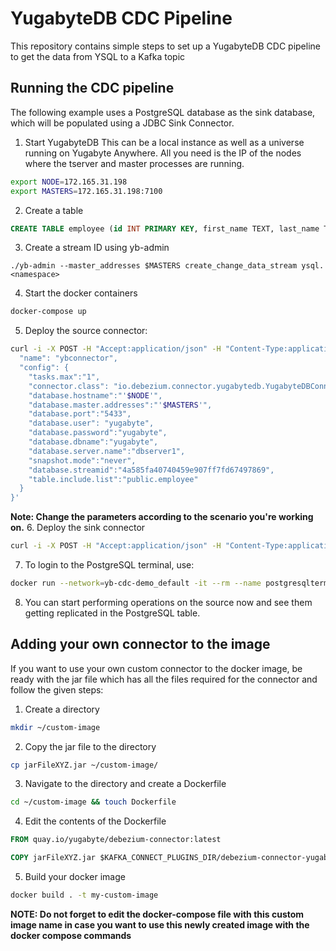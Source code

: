 # YugabyteDB CDC Pipeline

This repository contains simple steps to set up a YugabyteDB CDC pipeline to get the data from YSQL to a Kafka topic

## Running the CDC pipeline
The following example uses a PostgreSQL database as the sink database, which will be populated using a JDBC Sink Connector.

1. Start YugabyteDB
  This can be a local instance as well as a universe running on Yugabyte Anywhere. All you need is the IP of the nodes where the tserver and master processes are running.
  ```sh
  export NODE=172.165.31.198
  export MASTERS=172.165.31.198:7100
  ```
2. Create a table
  ```sql
  CREATE TABLE employee (id INT PRIMARY KEY, first_name TEXT, last_name TEXT, dept_id SMALLINT);
  ```
3. Create a stream ID using yb-admin
  ```
  ./yb-admin --master_addresses $MASTERS create_change_data_stream ysql.<namespace>
  ```
4. Start the docker containers
  ```sh
  docker-compose up
  ```
5. Deploy the source connector:
  ```sh
  curl -i -X POST -H "Accept:application/json" -H "Content-Type:application/json" localhost:8083/connectors/ -d '{
    "name": "ybconnector",
    "config": {
      "tasks.max":"1",
      "connector.class": "io.debezium.connector.yugabytedb.YugabyteDBConnector",
      "database.hostname":"'$NODE'",
      "database.master.addresses":"'$MASTERS'",
      "database.port":"5433",
      "database.user": "yugabyte",
      "database.password":"yugabyte",
      "database.dbname":"yugabyte",
      "database.server.name":"dbserver1",
      "snapshot.mode":"never",
      "database.streamid":"4a585fa40740459e907ff7fd67497869",
      "table.include.list":"public.employee"
    }
  }'
  ```
  **Note: Change the parameters according to the scenario you're working on.**
6. Deploy the sink connector
  ```sh
  curl -i -X POST -H "Accept:application/json" -H "Content-Type:application/json" localhost:8083/connectors/ -d @jdbc-sink-pg.json
  ```
7. To login to the PostgreSQL terminal, use:
  ```sh
  docker run --network=yb-cdc-demo_default -it --rm --name postgresqlterm --link pg:postgresql --rm postgres:11.2 sh -c 'PGPASSWORD=postgres exec psql -h pg -p "$POSTGRES_PORT_5432_TCP_PORT" -U postgres'
  ```
8. You can start performing operations on the source now and see them getting replicated in the PostgreSQL table.

## Adding your own connector to the image

If you want to use your own custom connector to the docker image, be ready with the jar file which has all the files required for the connector and follow the given steps:

1. Create a directory
  ```sh
  mkdir ~/custom-image
  ```
2. Copy the jar file to the directory
  ```sh
  cp jarFileXYZ.jar ~/custom-image/
  ```
3. Navigate to the directory and create a Dockerfile
  ```sh
  cd ~/custom-image && touch Dockerfile
  ```
4. Edit the contents of the Dockerfile
  ```Dockerfile
  FROM quay.io/yugabyte/debezium-connector:latest
  
  COPY jarFileXYZ.jar $KAFKA_CONNECT_PLUGINS_DIR/debezium-connector-yugabytedb/
  ```
5. Build your docker image
  ```sh
  docker build . -t my-custom-image
  ```
  **NOTE: Do not forget to edit the docker-compose file with this custom image name in case you want to use this newly created image with the docker compose commands**
